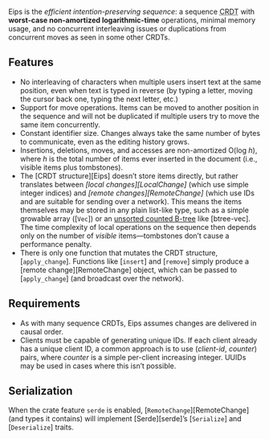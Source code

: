 Eips is the *efficient intention-preserving sequence*: a sequence
<abbr title="conflict-free replicated data type">CRDT</abbr> with
**worst-case non-amortized logarithmic-time** operations, minimal memory usage,
and no concurrent interleaving issues or duplications from concurrent moves as
seen in some other CRDTs.

Features
--------

* No interleaving of characters when multiple users insert text at the same
  position, even when text is typed in reverse (by typing a letter, moving the
  cursor back one, typing the next letter, etc.)
* Support for move operations. Items can be moved to another position in the
  sequence and will not be duplicated if multiple users try to move the same
  item concurrently.
* Constant identifier size. Changes always take the same number of bytes to
  communicate, even as the editing history grows.
* Insertions, deletions, moves, and accesses are non-amortized O(log *h*),
  where *h* is the total number of items ever inserted in the document (i.e.,
  visible items plus tombstones).
* The [CRDT structure][Eips] doesn’t store items directly, but rather
  translates between *[local changes][LocalChange]* (which use simple integer
  indices) and *[remote changes][RemoteChange]* (which use IDs and are suitable
  for sending over a network). This means the items themselves may be stored in
  any plain list-like type, such as a simple growable array ([`Vec`]) or an
  [unsorted counted B-tree][cb] like [btree-vec]. The time complexity of local
  operations on the sequence then depends only on the number of *visible*
  items—tombstones don’t cause a performance penalty.
* There is only one function that mutates the CRDT structure, [`apply_change`].
  Functions like [`insert`] and [`remove`] simply produce a
  [remote change][RemoteChange] object, which can be passed to [`apply_change`]
  \(and broadcast over the network).

[cb]: https://www.chiark.greenend.org.uk/~sgtatham/algorithms/cbtree.html

Requirements
------------

* As with many sequence CRDTs, Eips assumes changes are delivered in causal
  order.
* Clients must be capable of generating unique IDs. If each client already has
  a unique client ID, a common approach is to use (*client-id*, *counter*)
  pairs, where *counter* is a simple per-client increasing integer. UUIDs may
  be used in cases where this isn’t possible.

Serialization
-------------

When the crate feature `serde` is enabled, [`RemoteChange`][RemoteChange] (and
types it contains) will implement [Serde][serde]’s [`Serialize`] and
[`Deserialize`] traits.
